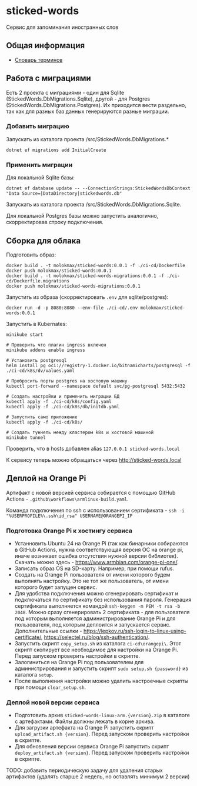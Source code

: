 # sticked-words
Сервис для запоминания иностранных слов

## Общая информация

- [Словарь терминов](./docs/glossary.md)

## Работа с миграциями

Есть 2 проекта с миграциями - один для Sqlite (StickedWords.DbMigrations.Sqlite), другой - для Postgres (StickedWords.DbMigrations.Postgres). Их приходится вести раздельно, так как для разных баз данных генерируются разные миграции.

### Добавить миграцию

Запускать из каталога проекта /src/StickedWords.DbMigrations.*
```
dotnet ef migrations add InitialCreate
```

### Применить миграции
Для локальной Sqlite базы:
```
dotnet ef database update -- --ConnectionStrings:StickedWordsDbContext "Data Source=|DataDirectory|stickedwords.db"
```

Запускать из каталога проекта /src/StickedWords.DbMigrations.Sqlite.

Для локальной Postgres базы можно запустить аналогично, скорректировав строку подключения.

## Сборка для облака
Подготовить образ:
```
docker build . -t molokmax/sticked-words:0.0.1 -f ./ci-cd/Dockerfile
docker push molokmax/sticked-words:0.0.1
docker build . -t molokmax/sticked-words-migrations:0.0.1 -f ./ci-cd/Dockerfile.migrations
docker push molokmax/sticked-words-migrations:0.0.1
```

Запустить из образа (скорректировать `.env` для sqlite/postgres):
```
docker run -d -p 8080:8080 --env-file ./ci-cd/.env molokmax/sticked-words:0.0.1
```

Запустить в Kubernates:
```
minikube start

# Проверить что плагин ingress включен
minikube addons enable ingress

# Установить postgresql
helm install pg oci://registry-1.docker.io/bitnamicharts/postgresql -f ./ci-cd/k8s/dv/values.yaml

# Пробросить порты postgres на хостовую машину
kubectl port-forward --namespace default svc/pg-postgresql 5432:5432

# Создать настройки и применить миграции БД
kubectl apply -f ./ci-cd/k8s/config.yaml
kubectl apply -f ./ci-cd/k8s/db/initdb.yaml

# Запустить само приложение
kubectl apply -f ./ci-cd/k8s/

# Создать туннель между кластером k8s и хостовой машиной
minikube tunnel
```
Проверить, что в hosts добавлен alias `127.0.0.1 sticked-words.local`

К сервису теперь можно обращаться через http://sticked-words.local

## Деплой на Orange Pi

Артифакт с новой версией сервиса собирается с помощью GitHub Actions - `.github\workflows\armlinux-build.yaml`.

Команда подключения по ssh с использованием сертификата - `ssh -i "%USERPROFILE%\.ssh\id_rsa" USERNAME@ORANGEPI_IP`

### Подготовка Orange Pi к хостингу сервиса
- Устанновить Ubuntu 24 на Orange Pi (так как бинарники собираются в GitHub Actions, нужна соответствующая версия ОС на orange pi, иначе возникает ошибка отсутствия нужной версии библиотек). Скачать можно здесь - https://www.armbian.com/orange-pi-one/.
- Записать образ OS на SD-карту. Например, при помощи rufus.
- Создать на Orange Pi пользователя от имени которого будем выполнять настройку. Это не тот же пользователь, от имени которого будет запущен сервис.
- Для удобства подключения можно сгенерировать сертификат и подключаться по сертификату без использования пароля. Генерация сертификата выполняется командой `ssh-keygen -m PEM -t rsa -b 2048`. Можно сразу сгенерировать 2 сертификата - для пользователя под которым выполняется администрирование Orange Pi и для пользователя, под которым деплоится и запускается сервис. Дополнительные ссылки - https://lepkov.ru/ssh-login-to-linux-using-certificate/, https://selectel.ru/blog/ssh-authentication/.
- Запустить скрипт `copy_setup.sh` из каталога `ci-cd\orangepi\`. Этот скрипт скопирует все необходимое для настройки на Orange Pi. Перед запуском проверить настройки в скрипте.
- Залогиниться на Orange Pi под пользователем для администрирования и запустить скрипт `sudo setup.sh {password}` из каталога `setup`.
- После выполнения настройки можно удалить настроечные скрипты при помощи `clear_setup.sh`.

### Деплой новой версии сервиса
- Подготовить архив `sticked-words-linux-arm.{version}.zip` в каталоге с артефактами. Файлы должны лежать в корне архива.
- Для загрузки артефакта на Orange Pi запустить скрипт `upload_artifact.sh {version}`. Перед запуском проверить настройки в скрипте.
- Для обновления версии сервиса Orange Pi запустить скрипт `deploy_artifact.sh {version}`. Перед запуском проверить настройки в скрипте.

TODO: добавить периодическую задачу для удаления старых артифактов (удалять старше 2 недель, но оставлять минимум 2 версии)
